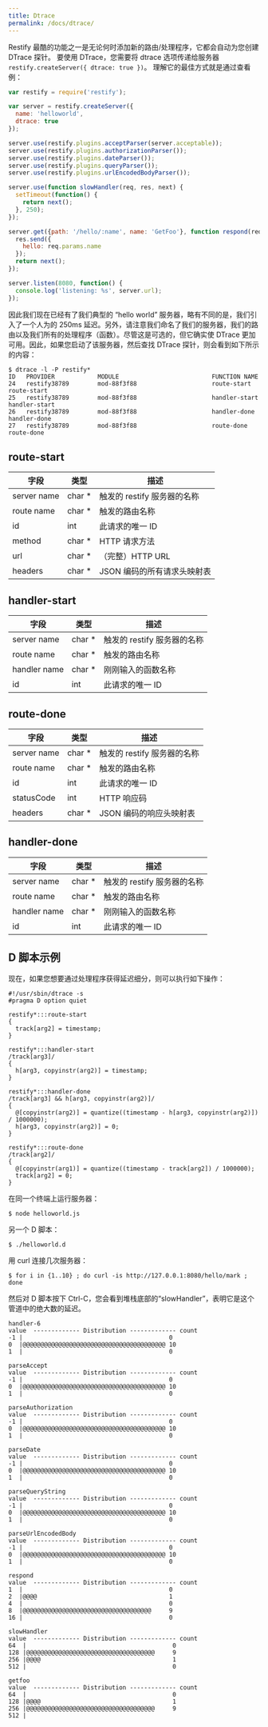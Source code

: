 ```yaml
---
title: Dtrace
permalink: /docs/dtrace/
---
```


Restify 最酷的功能之一是无论何时添加新的路由/处理程序，它都会自动为您创建 DTrace 探针。
要使用 DTrace，您需要将 dtrace 选项传递给服务器 `restify.createServer({ dtrace: true })`。
理解它的最佳方式就是通过查看例：

```javascript
var restify = require('restify');

var server = restify.createServer({
  name: 'helloworld',
  dtrace: true
});

server.use(restify.plugins.acceptParser(server.acceptable));
server.use(restify.plugins.authorizationParser());
server.use(restify.plugins.dateParser());
server.use(restify.plugins.queryParser());
server.use(restify.plugins.urlEncodedBodyParser());

server.use(function slowHandler(req, res, next) {
  setTimeout(function() {
    return next();
  }, 250);
});

server.get({path: '/hello/:name', name: 'GetFoo'}, function respond(req, res, next) {
  res.send({
    hello: req.params.name
  });
  return next();
});

server.listen(8080, function() {
  console.log('listening: %s', server.url);
});
```

因此我们现在已经有了我们典型的 “hello world” 服务器，略有不同的是，我们引入了一个人为的 250ms 延迟。另外，请注意我们命名了我们的服务器，我们的路由以及我们所有的处理程序（函数）。尽管这是可选的，但它确实使 DTrace 更加可用。因此，如果您启动了该服务器，然后查找 DTrace 探针，则会看到如下所示的内容：

```shell
$ dtrace -l -P restify*
ID   PROVIDER            MODULE                          FUNCTION NAME
24   restify38789        mod-88f3f88                     route-start route-start
25   restify38789        mod-88f3f88                     handler-start handler-start
26   restify38789        mod-88f3f88                     handler-done handler-done
27   restify38789        mod-88f3f88                     route-done route-done
```

## route-start

|字段|类型|描述|
|-----|----|-----------|
|server name|char *|触发的 restify 服务器的名称|
|route name|char *|触发的路由名称|
|id|int|此请求的唯一 ID|
|method|char *|HTTP 请求方法|
|url|char *|（完整）HTTP URL|
|headers|char *|JSON 编码的所有请求头映射表|

## handler-start

|字段|类型|描述|
|-----|----|-----------|
|server name|char *|触发的 restify 服务器的名称|
|route name|char *|触发的路由名称|
|handler name|char *|刚刚输入的函数名称|
|id|int|此请求的唯一 ID|

## route-done

|字段|类型|描述|
|-----|----|-----------|
|server name|char *|触发的 restify 服务器的名称|
|route name|char *|触发的路由名称|
|id|int|此请求的唯一 ID|
|statusCode|int|HTTP 响应码|
|headers|char *|JSON 编码的响应头映射表|

## handler-done

|字段|类型|描述|
|-----|----|-----------|
|server name|char *|触发的 restify 服务器的名称|
|route name|char *|触发的路由名称|
|handler name|char *|刚刚输入的函数名称|
|id|int|此请求的唯一 ID|

## D 脚本示例

现在，如果您想要通过处理程序获得延迟细分，则可以执行如下操作：

```
#!/usr/sbin/dtrace -s
#pragma D option quiet

restify*:::route-start
{
  track[arg2] = timestamp;
}

restify*:::handler-start
/track[arg3]/
{
  h[arg3, copyinstr(arg2)] = timestamp;
}

restify*:::handler-done
/track[arg3] && h[arg3, copyinstr(arg2)]/
{
  @[copyinstr(arg2)] = quantize((timestamp - h[arg3, copyinstr(arg2)]) / 1000000);
  h[arg3, copyinstr(arg2)] = 0;
}

restify*:::route-done
/track[arg2]/
{
  @[copyinstr(arg1)] = quantize((timestamp - track[arg2]) / 1000000);
  track[arg2] = 0;
}
```

在同一个终端上运行服务器：

```shell
$ node helloworld.js
```

另一个 D 脚本：

```shell
$ ./helloworld.d
```

用 curl 连接几次服务器：

```shell
$ for i in {1..10} ; do curl -is http://127.0.0.1:8080/hello/mark ; done
```

然后对 D 脚本按下 Ctrl-C，您会看到堆栈底部的“slowHandler”，表明它是这个管道中的绝大数的延迟。

```shell
handler-6
value  ------------- Distribution ------------- count
-1 |                                         0
0  |@@@@@@@@@@@@@@@@@@@@@@@@@@@@@@@@@@@@@@@@ 10
1  |                                         0

parseAccept
value  ------------- Distribution ------------- count
-1 |                                         0
0  |@@@@@@@@@@@@@@@@@@@@@@@@@@@@@@@@@@@@@@@@ 10
1  |                                         0

parseAuthorization
value  ------------- Distribution ------------- count
-1 |                                         0
0  |@@@@@@@@@@@@@@@@@@@@@@@@@@@@@@@@@@@@@@@@ 10
1  |                                         0

parseDate
value  ------------- Distribution ------------- count
-1 |                                         0
0  |@@@@@@@@@@@@@@@@@@@@@@@@@@@@@@@@@@@@@@@@ 10
1  |                                         0

parseQueryString
value  ------------- Distribution ------------- count
-1 |                                         0
0  |@@@@@@@@@@@@@@@@@@@@@@@@@@@@@@@@@@@@@@@@ 10
1  |                                         0

parseUrlEncodedBody
value  ------------- Distribution ------------- count
-1 |                                         0
0  |@@@@@@@@@@@@@@@@@@@@@@@@@@@@@@@@@@@@@@@@ 10
1  |                                         0

respond
value  ------------- Distribution ------------- count
1  |                                         0
2  |@@@@                                     1
4  |                                         0
8  |@@@@@@@@@@@@@@@@@@@@@@@@@@@@@@@@@@@@     9
16 |                                         0

slowHandler
value  ------------- Distribution ------------- count
64  |                                         0
128 |@@@@@@@@@@@@@@@@@@@@@@@@@@@@@@@@@@@@     9
256 |@@@@                                     1
512 |                                         0

getfoo
value  ------------- Distribution ------------- count
64  |                                         0
128 |@@@@                                     1
256 |@@@@@@@@@@@@@@@@@@@@@@@@@@@@@@@@@@@@     9
512 |
```
